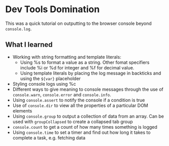 # Dev Tools Domination

This was a quick tutorial on outputting to the browser console beyond ``console.log``.

## What I learned

* Working with string formatting and template literals:
  * Using %s to format a value as a string. Other fomat specifiers include %i or %d for integer and %f for decimal value.
  * Using template literals by placing the log message in backticks and using the ``${var}`` placeholder
* Styling console logs using %c
* Different ways to give meaning to console messages through the use of ``console.warn``, ``console.error`` and ``console.info``.
* Using ``console.assert`` to notify the console if a condition is true
* Use of ``console.dir`` to view all the properties of a particular DOM elements
* Using ``console.group`` to output a collection of data from an array. Can be used with ``groupCollapsed`` to create a collapsed tab group
* ``console.count`` to get a count of how many times something is logged
* Using ``console.time`` to set a timer and find out how long it takes to complete a task, e.g. fetching data